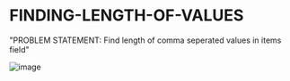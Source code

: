 # FINDING-LENGTH-OF-VALUES

"PROBLEM STATEMENT:
Find length of comma seperated values in items field"				
				
![image](https://github.com/Joanwambui/FINDING-LENGTH-OF-VALUES/assets/112846283/b014ca63-6a72-420c-bc3b-c79565c1f1fa)
